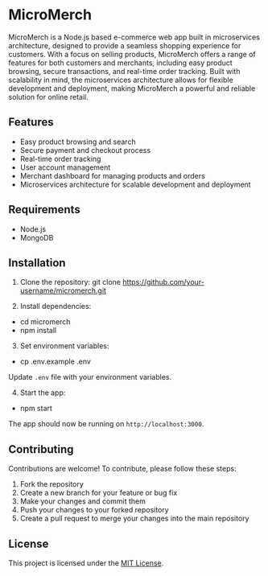 # MicroMerch

MicroMerch is a Node.js based e-commerce web app built in microservices architecture, designed to provide a seamless shopping experience for customers. With a focus on selling products, MicroMerch offers a range of features for both customers and merchants, including easy product browsing, secure transactions, and real-time order tracking. Built with scalability in mind, the microservices architecture allows for flexible development and deployment, making MicroMerch a powerful and reliable solution for online retail.

## Features

- Easy product browsing and search
- Secure payment and checkout process
- Real-time order tracking
- User account management
- Merchant dashboard for managing products and orders
- Microservices architecture for scalable development and deployment

## Requirements

- Node.js
- MongoDB

## Installation

1. Clone the repository:
git clone https://github.com/your-username/micromerch.git

2. Install dependencies:
- cd micromerch
- npm install

3. Set environment variables:
- cp .env.example .env


Update `.env` file with your environment variables.

4. Start the app:
- npm start

The app should now be running on `http://localhost:3000`.

## Contributing

Contributions are welcome! To contribute, please follow these steps:

1. Fork the repository
2. Create a new branch for your feature or bug fix
3. Make your changes and commit them
4. Push your changes to your forked repository
5. Create a pull request to merge your changes into the main repository

## License

This project is licensed under the [MIT License](LICENSE).
